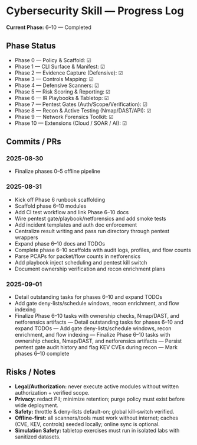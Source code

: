 # Cybersecurity Skill — Progress Log

**Current Phase:** 6–10 — Completed

## Phase Status
- Phase 0 — Policy & Scaffold: ☑
- Phase 1 — CLI Surface & Manifest: ☑
- Phase 2 — Evidence Capture (Defensive): ☑
- Phase 3 — Controls Mapping: ☑
- Phase 4 — Defensive Scanners: ☑
- Phase 5 — Risk Scoring & Reporting: ☑
- Phase 6 — IR Playbooks & Tabletop: ☑
- Phase 7 — Pentest Gates (Auth/Scope/Verification): ☑
- Phase 8 — Recon & Active Testing (Nmap/DAST/API): ☑
- Phase 9 — Network Forensics Toolkit: ☑
- Phase 10 — Extensions (Cloud / SOAR / AI): ☑

## Commits / PRs
### 2025-08-30 
- Finalize phases 0–5 offline pipeline

### 2025-08-31
- Kick off Phase 6 runbook scaffolding
- Scaffold phase 6–10 modules
- Add CI test workflow and link Phase 6–10 docs
- Wire pentest gate/playbook/netforensics and add smoke tests
- Add incident templates and auth doc enforcement
- Centralize result writing and pass run directory through pentest wrappers
- Expand phase 6–10 docs and TODOs
- Complete phase 6–10 scaffolds with audit logs, profiles, and flow counts
- Parse PCAPs for packet/flow counts in netforensics
- Add playbook inject scheduling and pentest kill switch
- Document ownership verification and recon enrichment plans

### 2025-09-01
- Detail outstanding tasks for phases 6–10 and expand TODOs
- Add gate deny-lists/schedule windows, recon enrichment, and flow indexing
- Finalize Phase 6–10 tasks with ownership checks, Nmap/DAST, and netforensics artifacts
— Detail outstanding tasks for phases 6–10 and expand TODOs
— Add gate deny-lists/schedule windows, recon enrichment, and flow indexing
— Finalize Phase 6–10 tasks with ownership checks, Nmap/DAST, and netforensics artifacts
— Persist pentest gate audit history and flag KEV CVEs during recon
— Mark phases 6–10 complete

## Risks / Notes
- **Legal/Authorization:** never execute active modules without written authorization + verified scope.
- **Privacy:** redact PII; minimize retention; purge policy must exist before wide deployment.
- **Safety:** throttle & deny-lists default-on; global kill-switch verified.
- **Offline-first:** all scanners/tools must work without internet; caches (CVE, KEV, controls) seeded locally; online sync is optional.
- **Simulation Safety:** tabletop exercises must run in isolated labs with sanitized datasets.
